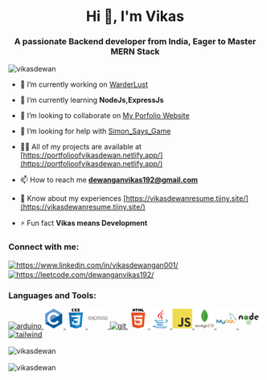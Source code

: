 <h1 align="center">Hi 👋, I'm Vikas</h1>
<h3 align="center">A passionate Backend developer from India, Eager to Master MERN Stack</h3>

<p align="left"> <img src="https://komarev.com/ghpvc/?username=vikasdewan&label=Profile%20views&color=0e75b6&style=flat" alt="vikasdewan" /> </p>

- 🔭 I’m currently working on [WarderLust](https://github.com/vikasdewan/Wander_Lust)

- 🌱 I’m currently learning **NodeJs,ExpressJs**

- 👯 I’m looking to collaborate on [My Porfolio Website](https://github.com/vikasdewan/portfolio)

- 🤝 I’m looking for help with [Simon_Says_Game](https://github.com/vikasdewan/Simon_says_Game)

- 👨‍💻 All of my projects are available at [https://portfolioofvikasdewan.netlify.app/](https://portfolioofvikasdewan.netlify.app/)

- 📫 How to reach me **dewanganvikas192@gmail.com**

- 📄 Know about my experiences [https://vikasdewanresume.tiiny.site/](https://vikasdewanresume.tiiny.site/)

- ⚡ Fun fact **Vikas means Development**

<h3 align="left">Connect with me:</h3>
<p align="left">
<a href="https://linkedin.com/in/https://www.linkedin.com/in/vikasdewangan001/" target="blank"><img align="center" src="https://raw.githubusercontent.com/rahuldkjain/github-profile-readme-generator/master/src/images/icons/Social/linked-in-alt.svg" alt="https://www.linkedin.com/in/vikasdewangan001/" height="30" width="40" /></a>
<a href="https://www.leetcode.com/https://leetcode.com/dewanganvikas192/" target="blank"><img align="center" src="https://raw.githubusercontent.com/rahuldkjain/github-profile-readme-generator/master/src/images/icons/Social/leet-code.svg" alt="https://leetcode.com/dewanganvikas192/" height="30" width="40" /></a>
</p>

<h3 align="left">Languages and Tools:</h3>
<p align="left"> <a href="https://www.arduino.cc/" target="_blank" rel="noreferrer"> <img src="https://cdn.worldvectorlogo.com/logos/arduino-1.svg" alt="arduino" width="40" height="40"/> </a> <a href="https://www.cprogramming.com/" target="_blank" rel="noreferrer"> <img src="https://raw.githubusercontent.com/devicons/devicon/master/icons/c/c-original.svg" alt="c" width="40" height="40"/> </a> <a href="https://www.w3schools.com/css/" target="_blank" rel="noreferrer"> <img src="https://raw.githubusercontent.com/devicons/devicon/master/icons/css3/css3-original-wordmark.svg" alt="css3" width="40" height="40"/> </a> <a href="https://expressjs.com" target="_blank" rel="noreferrer"> <img src="https://raw.githubusercontent.com/devicons/devicon/master/icons/express/express-original-wordmark.svg" alt="express" width="40" height="40"/> </a> <a href="https://git-scm.com/" target="_blank" rel="noreferrer"> <img src="https://www.vectorlogo.zone/logos/git-scm/git-scm-icon.svg" alt="git" width="40" height="40"/> </a> <a href="https://www.w3.org/html/" target="_blank" rel="noreferrer"> <img src="https://raw.githubusercontent.com/devicons/devicon/master/icons/html5/html5-original-wordmark.svg" alt="html5" width="40" height="40"/> </a> <a href="https://www.java.com" target="_blank" rel="noreferrer"> <img src="https://raw.githubusercontent.com/devicons/devicon/master/icons/java/java-original.svg" alt="java" width="40" height="40"/> </a> <a href="https://developer.mozilla.org/en-US/docs/Web/JavaScript" target="_blank" rel="noreferrer"> <img src="https://raw.githubusercontent.com/devicons/devicon/master/icons/javascript/javascript-original.svg" alt="javascript" width="40" height="40"/> </a> <a href="https://www.mongodb.com/" target="_blank" rel="noreferrer"> <img src="https://raw.githubusercontent.com/devicons/devicon/master/icons/mongodb/mongodb-original-wordmark.svg" alt="mongodb" width="40" height="40"/> </a> <a href="https://www.mysql.com/" target="_blank" rel="noreferrer"> <img src="https://raw.githubusercontent.com/devicons/devicon/master/icons/mysql/mysql-original-wordmark.svg" alt="mysql" width="40" height="40"/> </a> <a href="https://nodejs.org" target="_blank" rel="noreferrer"> <img src="https://raw.githubusercontent.com/devicons/devicon/master/icons/nodejs/nodejs-original-wordmark.svg" alt="nodejs" width="40" height="40"/> </a> <a href="https://tailwindcss.com/" target="_blank" rel="noreferrer"> <img src="https://www.vectorlogo.zone/logos/tailwindcss/tailwindcss-icon.svg" alt="tailwind" width="40" height="40"/> </a> </p>

<p><img align="center" src="https://github-readme-stats.vercel.app/api/top-langs?username=vikasdewan&show_icons=true&locale=en&layout=compact" alt="vikasdewan" /></p>

<p><img align="center" src="https://github-readme-streak-stats.herokuapp.com/?user=vikasdewan&" alt="vikasdewan" /></p>


